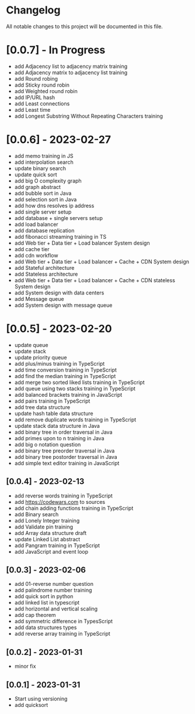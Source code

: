 # Changelog

All notable changes to this project will be documented in this file.
# [0.0.7] - In Progress
- add Adjacency list to adjacency matrix training
- add Adjacency matrix to adjacency list training
- add Round robing
- add Sticky round robin
- add Weighted round robin
- add IP/URL hash
- add Least connections
- add Least time
- add Longest Substring Without Repeating Characters training
# [0.0.6] - 2023-02-27

- add memo training in JS
- add interpolation search
- update binary search
- update quick sort
- add big O complexity graph
- add graph abstract
- add bubble sort in Java
- add selection sort in Java
- add how dns resolves ip address
- add single server setup 
- add database + single servers setup
- add load balancer
- add database replication
- add fibonacci streaming training in TS
- add Web tier + Data tier + Load balancer System design
- add cache tier
- add cdn workflow
- add Web tier + Data tier + Load balancer + Cache + CDN System design
- add Stateful architecture
- add Stateless architecture
- add Web tier + Data tier + Load balancer + Cache + CDN stateless System design
- add System design with data centers
- add Message queue
- add System design with message queue
  
# [0.0.5] - 2023-02-20
- update queue
- update stack
- update priority queue
- add plus/minus training in TypeScript
- add time conversion training in TypeScript
- add find the median training in TypeScript
- add merge two sorted liked lists training in TypeScript
- add queue using two stacks training in TypeScript
- add balanced brackets training in JavaScript
- add pairs training in TypeScript
- add tree data structure
- update hash table data structure
- add remove duplicate words training in TypeScript
- update stack data structure in Java
- add binary tree in order traversal in Java
- add primes upon to n training in Java
- add big o notation question
- add binary tree preorder traversal in Java
- add binary tree postorder traversal in Java
- add simple text editor training in JavaScript


## [0.0.4] - 2023-02-13
- add reverse words training in TypeScript
- add https://codewars.com to sources
- add chain adding functions training in TypeScript
- add Binary search
- add Lonely Integer training
- add Validate pin training
- add Array data structure draft
- update Linked List abstract
- add Pangram training in TypeScript
- add JavaScript and event loop
## [0.0.3] - 2023-02-06

- add 01-reverse number question
- add palindrome number training
- add quick sort in python
- add linked list in typescript
- add horizontal and vertical scaling
- add cap theorem
- add symmetric difference in TypesScript
- add data structures types
- add reverse array training in TypeScript

## [0.0.2] - 2023-01-31
- minor fix

## [0.0.1] - 2023-01-31

- Start using versioning
- add quicksort